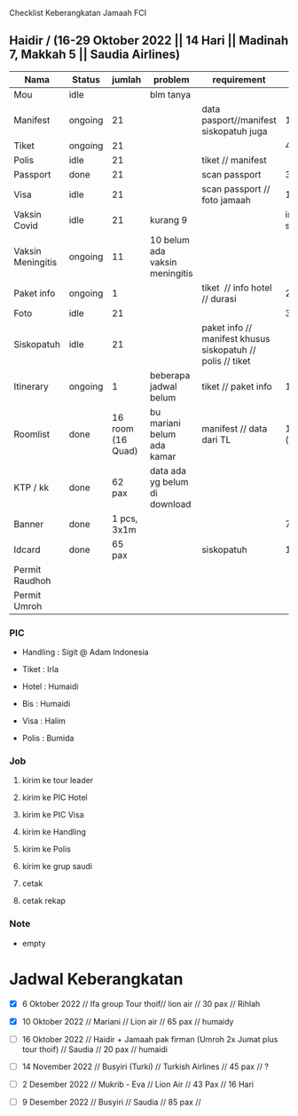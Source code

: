Checklist Keberangkatan Jamaah FCI

## Haidir / (16-29 Oktober 2022 || 14 Hari || Madinah 7, Makkah 5 || Saudia Airlines)

| Nama              | Status  | jumlah            | problem                        | requirement                                                | note             |
| ----------------- | ------- | ----------------- | ------------------------------ | ---------------------------------------------------------- | ---------------- |
| Mou               | idle    |                   | blm tanya                      |                                                            |                  |
| Manifest          | ongoing | 21                |                                | data pasport//manifest siskopatuh juga                     | 1, 5 (v)         |
| Tiket             | ongoing | 21                |                                |                                                            | 4 (v), 5(v)      |
| Polis             | idle    | 21                |                                | tiket // manifest                                          |                  |
| Passport          | done    | 21                |                                | scan passport                                              | 3 (v)            |
| Visa              | idle    | 21                |                                | scan passport // foto jamaah                               | 1,7              |
| Vaksin Covid      | idle    | 21                | kurang 9                       |                                                            | input siskopatuh |
| Vaksin Meningitis | ongoing | 11                | 10 belum ada vaksin meningitis |                                                            |                  |
| Paket info        | ongoing | 1                 |                                | tiket  // info hotel // durasi                             | 2, 4, 6, 7       |
| Foto              | idle    | 21                |                                |                                                            | 3                |
| Siskopatuh        | idle    | 21                |                                | paket info // manifest khusus siskopatuh // polis // tiket |                  |
| Itinerary         | ongoing | 1                 | beberapa jadwal belum          | tiket // paket info                                        | 1, 7             |
| Roomlist          | done    | 16 room (16 Quad) | bu mariani belum ada kamar     | manifest // data dari TL                                   | 1,6 (v) , 7 (v)  |
| KTP / kk          | done    | 62 pax            | data ada yg belum di download  |                                                            |                  |
| Banner            | done    | 1 pcs, 3x1m       |                                |                                                            | 7 (v)            |
| Idcard            | done    | 65 pax            |                                | siskopatuh                                                 | 1,7 (v)          |
| Permit Raudhoh    |         |                   |                                |                                                            |                  |
| Permit Umroh      |         |                   |                                |                                                            |                  |

### PIC

- Handling : Sigit @ Adam Indonesia

- Tiket : Irla

- Hotel : Humaidi

- Bis : Humaidi

- Visa : Halim

- Polis : Bumida

### Job

1. kirim ke tour leader

2. kirim ke PIC Hotel

3. kirim ke PIC Visa

4. kirim ke Handling

5. kirim ke Polis

6. kirim ke grup saudi

7. cetak

8. cetak rekap

### Note

- empty

# Jadwal Keberangkatan

- [x] 6 Oktober 2022 // Ifa group Tour thoif// lion air // 30 pax // Rihlah

- [x] 10 Oktober 2022 // Mariani // Lion air // 65 pax // humaidy

- [ ] 16 Oktober 2022 // Haidir + Jamaah pak firman (Umroh 2x Jumat plus tour thoif) // Saudia // 20 pax // humaidi

- [ ] 14 November 2022 // Busyiri (Turki) // Turkish Airlines // 45 pax // ?

- [ ] 2 Desember 2022 // Mukrib - Eva // Lion Air // 43 Pax // 16 Hari

- [ ] 9 Desember 2022 // Busyiri // Saudia // 85 pax // 